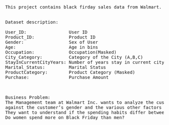 <pre>
This project contains black firday sales data from Walmart.


Dataset description:

User_ID:	            User ID
Product_ID:	            Product ID
Gender:	                Sex of User
Age:	                Age in bins
Occupation:	            Occupation(Masked)
City_Category:	        Category of the City (A,B,C)
StayInCurrentCityYears:	Number of years stay in current city
Marital_Status:	        Marital Status
ProductCategory:	    Product Category (Masked)
Purchase:	            Purchase Amount 



Business Problem:
The Management team at Walmart Inc. wants to analyze the customer purchase behavior (specifically, purchase amount)
against the customer’s gender and the various other factors to help the business make better decisions. 
They want to understand if the spending habits differ between male and female customers: 
Do women spend more on Black Friday than men?

</pre>